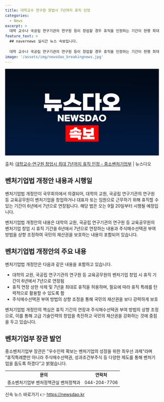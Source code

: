 ```yaml
---
title: 대학교수 연구원 창업시 7년까지 휴직 인정
categories:
  - News
excerpt: >
  대학 교수나 국공립 연구기관의 연구원 등이 창업할 경우 휴직을 인정하는 기간이 현행 최대 6년에서 7년으로 …
feature_text: >
  ## navernews 실시간 뉴스 속보입니다.

  대학 교수나 국공립 연구기관의 연구원 등이 창업할 경우 휴직을 인정하는 기간이 현행 최대 6년에서 7년으로 …
image: '/assets/img/newsdao_breakingnews.jpg'
---
```


![뉴스다오 속보](/assets/img/newsdao_breakingnews.jpg)

<p>출처: <a href="https://newsdao.kr/3317" rel="dofollow">대학교수·연구원 창업시 최대 7년까지 휴직 인정 - 중소벤처기업부</a> | 뉴스다오</p>

<h2 data-ke-size="size26">벤처기업법 개정안 내용과 시행일</h2>
벤처기업법 개정안이 국무회의에서 의결되어, 대학의 교원, 국공립 연구기관의 연구원 등 교육공무원이 벤처기업을 창업하거나 대표자 또는 임원으로 근무하기 위해 휴직할 수 있는 기간이 6년에서 7년으로 연장됩니다. 해당 법은 오는 9월 20일부터 시행될 예정입니다.

<p data-ke-size="size16">벤처기업법 개정안의 내용은 대학의 교원, 국공립 연구기관의 연구원 등 교육공무원의 벤처기업 창업 시 휴직 기간을 6년에서 7년으로 연장하는 내용과 주식매수선택권 부여 방법을 상향 조정하여 국민의 재산권을 보호하는 내용이 포함되어 있습니다.</p>

<h2 data-ke-size="size26">벤처기업법 개정안의 주요 내용</h2>
벤처기업법 개정안은 다음과 같은 내용을 포함하고 있습니다.

<ul>
  <li>대학의 교원, 국공립 연구기관의 연구원 등 교육공무원의 벤처기업 창업 시 휴직 기간이 6년에서 7년으로 연장됨</li>
  <li>휴직 연장 상한 삭제 및 7년을 최대로 휴직을 허용하며, 필요에 따라 휴직 특례를 탄력적으로 활용할 수 있도록 함</li>
  <li>주식매수선택권 부여 방법의 상향 조정을 통해 국민의 재산권을 보다 강력하게 보호</li>
</ul>

<p data-ke-size="size16">벤처기업법 개정안의 핵심은 휴직 기간의 연장과 주식매수선택권 부여 방법의 상향 조정으로, 이를 통해 고급 기술인력의 창업을 촉진하고 국민의 재산권을 강화하는 것에 중점을 두고 있습니다.</p>

<h2 data-ke-size="size26">벤처기업부 장관 발언</h2>
중소벤처기업부 장관은 "우수인력 확보는 벤처기업의 성장을 위한 최우선 과제"라며 “휴직특례뿐만 아니라 주식매수선택권, 성과조건부주식 등 다양한 제도를 통해 벤처기업을 돕도록 하겠다”고 밝혔습니다.

<table>
  <tr>
    <td style="text-align: center; height: 17px;"><b>문의</b></td>
    <td style="text-align: center; height: 17px;"><b>연락처</b></td>
  </tr>
  <tr>
    <td style="text-align: center; height: 17px;">중소벤처기업부 벤처정책관실 벤처정책과</td>
    <td style="text-align: center; height: 17px;">044-204-7706</td>
  </tr>
</table>

<p data-ke-size="size16"></p> 

신속 뉴스 바로가기 👉 <a href="https://newsdao.kr" rel="dofollow">https://newsdao.kr</a>


